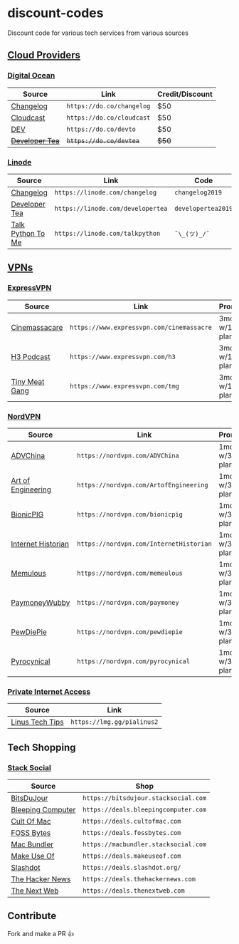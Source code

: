 # discount-codes

Discount code for various tech services from various sources

## [Cloud Providers](https://m.oursky.com/saas-paas-and-iaas-explained-in-one-graphic-d56c3e6f4606)

### [Digital Ocean](https://www.digitalocean.com/)

| Source | Link | Credit/Discount |
|--------|------|-----------------|
| [Changelog](https://changelog.com/)                     | `https://do.co/changelog` | $50 |
| [Cloudcast](https://www.thecloudcast.net/)              | `https://do.co/cloudcast` | $50 |
| [DEV](https://dev.to/)                                  | `https://do.co/devto`     | $50 |
| ~~[Developer Tea](https://spec.fm/podcasts/developer-tea)~~ | ~~`https://do.co/devtea`~~| ~~$50~~ |


### [Linode](https://www.linode.com/)

| Source | Link | Code | Credit |
|--------|------|------|--------|
| [Changelog](https://changelog.com/)                     | `https://linode.com/changelog`    | `changelog2019`    | $20 |
| [Developer Tea](https://spec.fm/podcasts/developer-tea) | `https://linode.com/developertea` | `developertea2019` | $20 |
| [Talk Python To Me](https://talkpython.fm/)             | `https://linode.com/talkpython`   | `¯\_(ツ)_/¯`       | $20 |

## [VPNs](https://thatoneprivacysite.net/)

### [ExpressVPN](https://www.expressvpn.com/)

| Source | Link | Promo |
|--------|------|-------|
| [Cinemassacare](https://www.youtube.com/user/JamesNintendoNerd)| `https://www.expressvpn.com/cinemassacre` | 3mo w/1yr plan |
| [H3 Podcast](https://h3h3roost.libsyn.com/)                    | `https://www.expressvpn.com/h3`           | 3mo w/1yr plan |
| [Tiny Meat Gang](https://www.tinymeats.com/)                   | `https://www.expressvpn.com/tmg`          | 3mo w/1yr plan |

### [NordVPN](https://nordvpn.com/)

| Source | Link | Promo |
|--------|------|-------|
| [ADVChina](https://www.youtube.com/user/churchillcustoms)                      | `https://nordvpn.com/ADVChina`           | 1mo w/3yr plan |
| [Art of Engineering](https://www.youtube.com/user/Jaytso666)                   | `https://nordvpn.com/ArtofEngineering`   | 1mo w/3yr plan |
| [BionicPIG](https://www.youtube.com/channel/UCKyCNNJMe7dqlHhA8TRbe2A)          | `https://nordvpn.com/bionicpig`          | 1mo w/3yr plan |
| [Internet Historian](https://www.youtube.com/channel/UCR1D15p_vdP3HkrH8wgjQRw) | `https://nordvpn.com/InternetHistorian`  | 1mo w/3yr plan |
| [Memulous](https://www.youtube.com/user/memeulous)                             | `https://nordvpn.com/memeulous`          | 1mo w/3yr plan |
| [PaymoneyWubby](https://www.youtube.com/channel/UC4P1wf7gNZ1A19xNw863KwQ)      | `https://nordvpn.com/paymoney`           | 1mo w/3yr plan |
| [PewDiePie](https://www.youtube.com/channel/UC-lHJZR3Gqxm24_Vd_AJ5Yw)          | `https://nordvpn.com/pewdiepie`          | 1mo w/3yr plan |
| [Pyrocynical](https://www.youtube.com/user/Pyrocynical)                        | `https://nordvpn.com/pyrocynical`        | 1mo w/3yr plan |

### [Private Internet Access](https://www.privateinternetaccess.com/)

| Source | Link |
|--------|------|
| [Linus Tech Tips](https://www.youtube.com/user/LinusTechTips)   | `https://lmg.gg/pialinus2`  | 80% off 1yr plan |

## Tech Shopping

### [Stack Social](https://stacksocial.com)
| Source | Shop |
|--------|------|
| [BitsDuJour](https://www.bitsdujour.com)               | `https://bitsdujour.stacksocial.com` |
| [Bleeping Computer](https://www.bleepingcomputer.com/) |`https://deals.bleepingcomputer.com`  |
| [Cult Of Mac](https://www.cultofmac.com/)              | `https://deals.cultofmac.com`        |
| [FOSS Bytes](https://fossbytes.com/)                   |`https://deals.fossbytes.com`         |
| [Mac Bundler](https://mac-bundles.com)                 | `https://macbundler.stacksocial.com` |
| [Make Use Of](https://www.makeuseof.com/)              | `https://deals.makeuseof.com`        |
| [Slashdot](https://slashdot.org/)                      |`https://deals.slashdot.org/`         |
| [The Hacker News](https://thehackernews.com/)          |`https://deals.thehackernews.com`     |
| [The Next Web](https://thenextweb.com/)                | `https://deals.thenextweb.com`       |

## Contribute

Fork and make a PR :+1:

